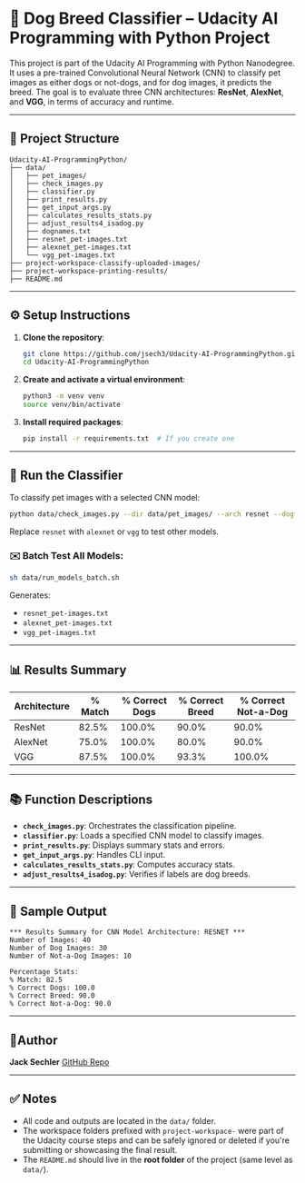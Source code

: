 # 🐶 Dog Breed Classifier – Udacity AI Programming with Python Project

This project is part of the Udacity AI Programming with Python Nanodegree. It uses a pre-trained Convolutional Neural Network (CNN) to classify pet images as either dogs or not-dogs, and for dog images, it predicts the breed. The goal is to evaluate three CNN architectures: **ResNet**, **AlexNet**, and **VGG**, in terms of accuracy and runtime.

---

## 📁 Project Structure

```
Udacity-AI-ProgrammingPython/
├── data/
│   ├── pet_images/
│   ├── check_images.py
│   ├── classifier.py
│   ├── print_results.py
│   ├── get_input_args.py
│   ├── calculates_results_stats.py
│   ├── adjust_results4_isadog.py
│   ├── dognames.txt
│   ├── resnet_pet-images.txt
│   ├── alexnet_pet-images.txt
│   └── vgg_pet-images.txt
├── project-workspace-classify-uploaded-images/
├── project-workspace-printing-results/
├── README.md
```

---

## ⚙️ Setup Instructions

1. **Clone the repository**:

   ```bash
   git clone https://github.com/jsech3/Udacity-AI-ProgrammingPython.git
   cd Udacity-AI-ProgrammingPython
   ```

2. **Create and activate a virtual environment**:

   ```bash
   python3 -m venv venv
   source venv/bin/activate
   ```

3. **Install required packages**:

   ```bash
   pip install -r requirements.txt  # If you create one
   ```

---

## 🚀 Run the Classifier

To classify pet images with a selected CNN model:

```bash
python data/check_images.py --dir data/pet_images/ --arch resnet --dogfile data/dognames.txt
```

Replace `resnet` with `alexnet` or `vgg` to test other models.

### ✉️ Batch Test All Models:

```bash
sh data/run_models_batch.sh
```

Generates:

* `resnet_pet-images.txt`
* `alexnet_pet-images.txt`
* `vgg_pet-images.txt`

---

## 📊 Results Summary

| Architecture | % Match | % Correct Dogs | % Correct Breed | % Correct Not-a-Dog |
| ------------ | ------- | -------------- | --------------- | ------------------- |
| ResNet       | 82.5%   | 100.0%         | 90.0%           | 90.0%               |
| AlexNet      | 75.0%   | 100.0%         | 80.0%           | 90.0%               |
| VGG          | 87.5%   | 100.0%         | 93.3%           | 100.0%              |

---

## 📚 Function Descriptions

* **`check_images.py`**: Orchestrates the classification pipeline.
* **`classifier.py`**: Loads a specified CNN model to classify images.
* **`print_results.py`**: Displays summary stats and errors.
* **`get_input_args.py`**: Handles CLI input.
* **`calculates_results_stats.py`**: Computes accuracy stats.
* **`adjust_results4_isadog.py`**: Verifies if labels are dog breeds.

---

## 📅 Sample Output

```
*** Results Summary for CNN Model Architecture: RESNET ***
Number of Images: 40
Number of Dog Images: 30
Number of Not-a-Dog Images: 10

Percentage Stats:
% Match: 82.5
% Correct Dogs: 100.0
% Correct Breed: 90.0
% Correct Not-a-Dog: 90.0
```

---

## 🚸️‍Author

**Jack Sechler**
[GitHub Repo](https://github.com/jsech3/Udacity-AI-ProgrammingPython)

---

## ✅ Notes

* All code and outputs are located in the `data/` folder.
* The workspace folders prefixed with `project-workspace-` were part of the Udacity course steps and can be safely ignored or deleted if you're submitting or showcasing the final result.
* The `README.md` should live in the **root folder** of the project (same level as `data/`).
